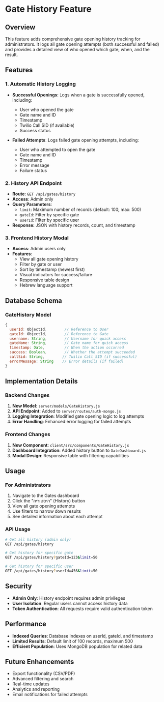 # Gate History Feature

## Overview
This feature adds comprehensive gate opening history tracking for administrators. It logs all gate opening attempts (both successful and failed) and provides a detailed view of who opened which gate, when, and the result.

## Features

### 1. Automatic History Logging
- **Successful Openings**: Logs when a gate is successfully opened, including:
  - User who opened the gate
  - Gate name and ID
  - Timestamp
  - Twilio Call SID (if available)
  - Success status

- **Failed Attempts**: Logs failed gate opening attempts, including:
  - User who attempted to open the gate
  - Gate name and ID
  - Timestamp
  - Error message
  - Failure status

### 2. History API Endpoint
- **Route**: `GET /api/gates/history`
- **Access**: Admin only
- **Query Parameters**:
  - `limit`: Maximum number of records (default: 100, max: 500)
  - `gateId`: Filter by specific gate
  - `userId`: Filter by specific user
- **Response**: JSON with history records, count, and timestamp

### 3. Frontend History Modal
- **Access**: Admin users only
- **Features**:
  - View all gate opening history
  - Filter by gate or user
  - Sort by timestamp (newest first)
  - Visual indicators for success/failure
  - Responsive table design
  - Hebrew language support

## Database Schema

### GateHistory Model
```javascript
{
  userId: ObjectId,        // Reference to User
  gateId: ObjectId,        // Reference to Gate
  username: String,        // Username for quick access
  gateName: String,        // Gate name for quick access
  timestamp: Date,         // When the action occurred
  success: Boolean,        // Whether the attempt succeeded
  callSid: String,        // Twilio Call SID (if successful)
  errorMessage: String    // Error details (if failed)
}
```

## Implementation Details

### Backend Changes
1. **New Model**: `server/models/GateHistory.js`
2. **API Endpoint**: Added to `server/routes/auth-mongo.js`
3. **Logging Integration**: Modified gate opening logic to log attempts
4. **Error Handling**: Enhanced error logging for failed attempts

### Frontend Changes
1. **New Component**: `client/src/components/GateHistory.js`
2. **Dashboard Integration**: Added history button to `GateDashboard.js`
3. **Modal Design**: Responsive table with filtering capabilities

## Usage

### For Administrators
1. Navigate to the Gates dashboard
2. Click the "היסטוריה" (History) button
3. View all gate opening attempts
4. Use filters to narrow down results
5. See detailed information about each attempt

### API Usage
```bash
# Get all history (admin only)
GET /api/gates/history

# Get history for specific gate
GET /api/gates/history?gateId=123&limit=50

# Get history for specific user
GET /api/gates/history?userId=456&limit=50
```

## Security
- **Admin Only**: History endpoint requires admin privileges
- **User Isolation**: Regular users cannot access history data
- **Token Authentication**: All requests require valid authentication token

## Performance
- **Indexed Queries**: Database indexes on userId, gateId, and timestamp
- **Limited Results**: Default limit of 100 records, maximum 500
- **Efficient Population**: Uses MongoDB population for related data

## Future Enhancements
- Export functionality (CSV/PDF)
- Advanced filtering and search
- Real-time updates
- Analytics and reporting
- Email notifications for failed attempts
